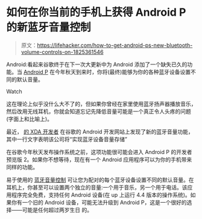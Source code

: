 # 如何在你当前的手机上获得 Android P 的新蓝牙音量控制

> 原文：<https://lifehacker.com/how-to-get-android-ps-new-bluetooth-volume-controls-on-1825361546>

Android:看起来谷歌终于在下一次大更新中为 Android 添加了一个缺失已久的功能。当 [Android P](https://lifehacker.com/how-to-get-android-p-on-your-phone-right-now-1823615465) 在今年秋天到来时，你将(最终)能够为你的各种蓝牙设备设置不同的默认音量。

Watch

这在理论上似乎没什么大不了的，但如果你曾经在家里使用蓝牙扬声器播放音乐，然后改用无线耳机，你就会知道忘记先降低音量可能是一个真正令人头疼的问题(字面上和比喻上)。

最近， [的 XDA 开发者](https://www.xda-developers.com/android-p-automatically-remember-bluetooth-device-volume-levels/) 在谷歌的 Android 开发网站上发现了新的蓝牙音量功能，其中一行文字表明该公司将“实现蓝牙设备音量存储”

在谷歌今年秋天发布操作系统之前，这项功能很可能会进入 Android P 的开发者预览版 2。如果你不想等待，现在有一个 Android 应用程序可以为你的手机带来同样的功能。

易于使用的 [蓝牙音量控制](https://play.google.com/store/apps/details?id=eu.darken.bluemusic) 可让您为配对的每个蓝牙设备设置不同的默认音量。在耳机上，你甚至可以设置两个独立的音量:一个用于音乐，另一个用于电话。该应用程序完全免费，支持任何 Android 设备(在 up 上运行 4.4 版本的操作系统)。如果你有一个旧的 Android 设备，可能无法升级到 Android P，这是一个很好的选择——可能是任何超过两岁生日 的。